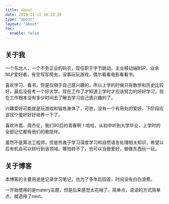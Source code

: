 ```yaml
---
title: about
date: 2019-11-12 16:23:20
type: "about"
layout: "about"
toc:
  enable: false
---
```


## 关于我

一个东北人，一个不务正业的码农，现任职于字节跳动。主业移动端BSP，业余NLP爱好者，有空写写爬虫，没事玩玩游戏，偶尔看看电影看看书。

喜欢学习、看书，但是仅限于自己感兴趣的，所以上学的时候只有数学和历史比较好，最后没有考一个好大学。现在工作了才知道上学时才应该努力的好好学习，现在工作根本没有多少时间去了解去学习自己感兴趣的了。

兴趣爱好可能就是玩游戏和锻炼身体了，可悲，没有一个有用处的爱好，下阶段应该找个爱好好好培养一下了。

喜欢许嵩、周杰伦，我们90后的青春啊！哈哈，从初中听到大学毕业，上学时的全部记忆都有他们的歌陪伴。

虽然不是算法工程师，但是热衷于学习深度学习和自然语言处理相关知识，希望以后有机会可以转行到该领域。哪怕转不了，也可以当做爱好，做做东西玩一玩。

## 关于博客

本博客的主要用途是记录学习笔记，也为了多年后回首，时间没有白白浪费。

一开始使用的是matery主题，但是后来感觉太花哨了，简单点，说话的方式简单点，就选择了next。

